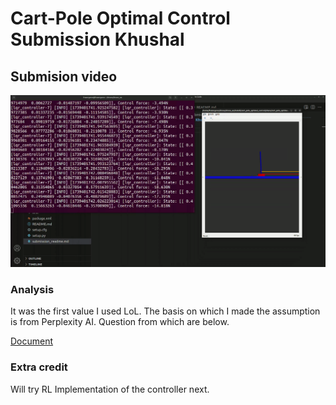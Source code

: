 # Cart-Pole Optimal Control Submission Khushal

## Submision video
[![Video](./submission/submission.png)](./submission/Cartpole_control_submission.mp4)

### Analysis
It was the first value I used LoL. The basis on which I made the assumption is from Perplexity AI. Question from which are below. 

[Document](/submission/Perplexity_LQR_Question.pdf)

### Extra credit
Will try RL Implementation of the controller next.